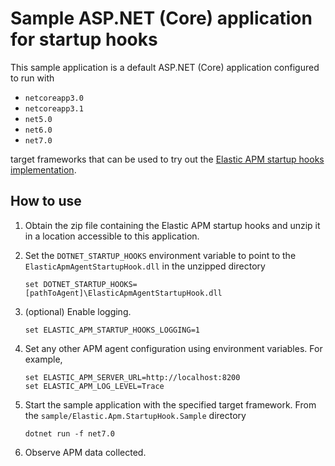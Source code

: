 # Sample ASP.NET (Core) application for startup hooks

This sample application is a default ASP.NET (Core) application
configured to run with 

- `netcoreapp3.0`
- `netcoreapp3.1`
- `net5.0` 
- `net6.0`
- `net7.0`

target frameworks that can be used to try out the [Elastic APM
startup hooks implementation](../../src/ElasticApmAgentStartupHook).

## How to use

1. Obtain the zip file containing the Elastic APM startup hooks and unzip it in a location accessible to this application.
2. Set the `DOTNET_STARTUP_HOOKS` environment variable to point to the `ElasticApmAgentStartupHook.dll` in the unzipped directory

    ```
    set DOTNET_STARTUP_HOOKS=[pathToAgent]\ElasticApmAgentStartupHook.dll
    ```
3. (optional) Enable logging.
   ```
   set ELASTIC_APM_STARTUP_HOOKS_LOGGING=1
   ```
4. Set any other APM agent configuration using environment variables. For example,

    ```
    set ELASTIC_APM_SERVER_URL=http://localhost:8200
    set ELASTIC_APM_LOG_LEVEL=Trace
    ```
4. Start the sample application with the specified target framework. From the `sample/Elastic.Apm.StartupHook.Sample` directory

    ```
    dotnet run -f net7.0
    ```
5. Observe APM data collected.

